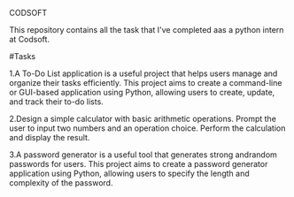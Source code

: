 CODSOFT

This repository contains all the task that I've completed aas a python intern at Codsoft.

#Tasks

1.A To-Do List application is a useful project that helps users manage and organize their tasks efficiently. This project aims to create a command-line or GUI-based application using Python, allowing users to create, update, and track their to-do lists.

2.Design a simple calculator with basic arithmetic operations. Prompt the user to input two numbers and an operation choice. Perform the calculation and display the result.

3.A password generator is a useful tool that generates strong andrandom passwords for users. This project aims to create a password generator application using Python, allowing users to specify the length and complexity of the password.
